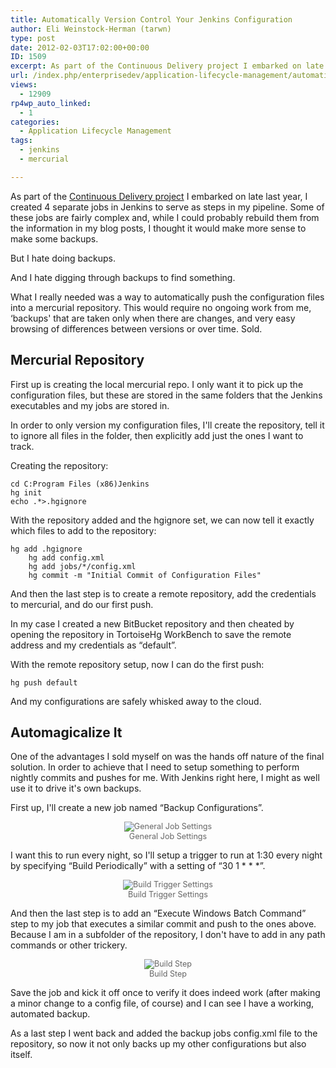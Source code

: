```yaml
---
title: Automatically Version Control Your Jenkins Configuration
author: Eli Weinstock-Herman (tarwn)
type: post
date: 2012-02-03T17:02:00+00:00
ID: 1509
excerpt: As part of the Continuous Delivery project I embarked on late last year, I created 4 separate jobs in Jenkins to serve as steps in my pipeline. Some of these jobs are fairly complex and, while I could probably rebuild them from the information in my blog posts, I thought it would make more sense to make some backups.
url: /index.php/enterprisedev/application-lifecycle-management/automatically-version-control-your-jenkins/
views:
  - 12909
rp4wp_auto_linked:
  - 1
categories:
  - Application Lifecycle Management
tags:
  - jenkins
  - mercurial

---
```

As part of the [Continuous Delivery project][1] I embarked on late last year, I created 4 separate jobs in Jenkins to serve as steps in my pipeline. Some of these jobs are fairly complex and, while I could probably rebuild them from the information in my blog posts, I thought it would make more sense to make some backups. 

But I hate doing backups.

And I hate digging through backups to find something.

What I really needed was a way to automatically push the configuration files into a mercurial repository. This would require no ongoing work from me, &#8216;backups' that are taken only when there are changes, and very easy browsing of differences between versions or over time. Sold.

## Mercurial Repository

First up is creating the local mercurial repo. I only want it to pick up the configuration files, but these are stored in the same folders that the Jenkins executables and my jobs are stored in. 

In order to only version my configuration files, I'll create the repository, tell it to ignore all files in the folder, then explicitly add just the ones I want to track.

Creating the repository:

```
cd C:Program Files (x86)Jenkins
hg init
echo .*>.hgignore
```
With the repository added and the hgignore set, we can now tell it exactly which files to add to the repository:

```
hg add .hgignore
	hg add config.xml
	hg add jobs/*/config.xml
	hg commit -m "Initial Commit of Configuration Files"
```
And then the last step is to create a remote repository, add the credentials to mercurial, and do our first push. 

In my case I created a new BitBucket repository and then cheated by opening the repository in TortoiseHg WorkBench to save the remote address and my credentials as “default”.

With the remote repository setup, now I can do the first push:

```
hg push default
```
And my configurations are safely whisked away to the cloud.

## Automagicalize It

One of the advantages I sold myself on was the hands off nature of the final solution. In order to achieve that I need to setup something to perform nightly commits and pushes for me. With Jenkins right here, I might as well use it to drive it's own backups.

First up, I'll create a new job named “Backup Configurations”.

<div style="text-align: center; font-size: .9em; color: #666666;">
  <img src="http://tiernok.com/LTDBlog/JenkinsBackups/1.png" title="General Job Settings" /><br /> General Job Settings
</div>

I want this to run every night, so I'll setup a trigger to run at 1:30 every night by specifying “Build Periodically” with a setting of “30 1 \* \* *”.

<div style="text-align: center; font-size: .9em; color: #666666;">
  <img src="http://tiernok.com/LTDBlog/JenkinsBackups/2.png" title="Build Trigger Settings" /><br /> Build Trigger Settings
</div>

And then the last step is to add an “Execute Windows Batch Command” step to my job that executes a similar commit and push to the ones above. Because I am in a subfolder of the repository, I don't have to add in any path commands or other trickery.

<div style="text-align: center; font-size: .9em; color: #666666;">
  <img src="http://tiernok.com/LTDBlog/JenkinsBackups/3.png" title="Build Step" /><br /> Build Step
</div>

Save the job and kick it off once to verify it does indeed work (after making a minor change to a config file, of course) and I can see I have a working, automated backup.

As a last step I went back and added the backup jobs config.xml file to the repository, so now it not only backs up my other configurations but also itself.

 [1]: http://wiki.ltd.local/index.php/Eli's_Continuous_Delivery_Project "See the wiki post on the project"